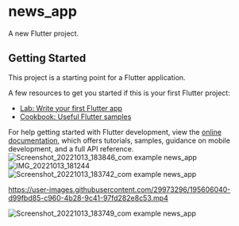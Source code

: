 # news_app

A new Flutter project.

## Getting Started

This project is a starting point for a Flutter application.

A few resources to get you started if this is your first Flutter project:

- [Lab: Write your first Flutter app](https://docs.flutter.dev/get-started/codelab)
- [Cookbook: Useful Flutter samples](https://docs.flutter.dev/cookbook)

For help getting started with Flutter development, view the
[online documentation](https://docs.flutter.dev/), which offers tutorials,
samples, guidance on mobile development, and a full API reference.
![Screenshot_20221013_183846_com example news_app](https://user-images.githubusercontent.com/29973296/195605974-f3cc41a9-a24a-435c-bd52-bdc5903644e9.jpg)
![IMG_20221013_181244](https://user-images.githubusercontent.com/29973296/195605993-873348d5-e341-4660-8486-4085b32a0d07.jpg)
![Screenshot_20221013_183742_com example news_app](https://user-images.githubusercontent.com/29973296/195606038-c8e1d4bf-c014-44b3-8851-3da712b6fccc.jpg)


https://user-images.githubusercontent.com/29973296/195606040-d99fbd85-c960-4b28-9c41-97fd282e8c53.mp4

![Screenshot_20221013_183749_com example news_app](https://user-images.githubusercontent.com/29973296/195606310-16dd8712-b291-4ad2-a258-506a9f0ffeca.jpg)
